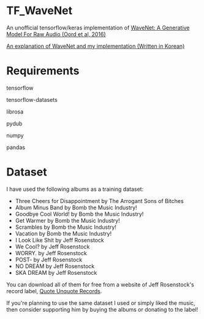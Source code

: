 # TF_WaveNet
An unofficial tensorflow/keras implementation of [WaveNet: A Generative Model For Raw Audio (Oord et al, 2016)](https://arxiv.org/abs/1609.03499)

[An explanation of WaveNet and my implementation (Written in Korean)](https://95dykim.github.io/2023_WaveNet.html)


# Requirements
tensorflow

tensorflow-datasets

librosa

pydub

numpy

pandas

# Dataset
I have used the following albums as a training dataset:
- Three Cheers for Disappointment by The Arrogant Sons of Bitches
- Album Minus Band by Bomb the Music Industry!
- Goodbye Cool World! by Bomb the Music Industry!
- Get Warmer by Bomb the Music Industry!
- Scrambles by Bomb the Music Industry!
- Vacation by Bomb the Music Industry!
- I Look Like Shit by Jeff Rosenstock
- We Cool? by Jeff Rosenstock
- WORRY. by Jeff Rosenstock
- POST- by Jeff Rosenstock
- NO DREAM by Jeff Rosenstock
- SKA DREAM by Jeff Rosenstock

You can download all of them for free from a website of Jeff Rosenstock's record label, [Quote Unquote Records](http://www.quoteunquoterecords.com/).

If you're planning to use the same dataset I used or simply liked the music, then consider supporting him by buying the albums or donating to the label!
